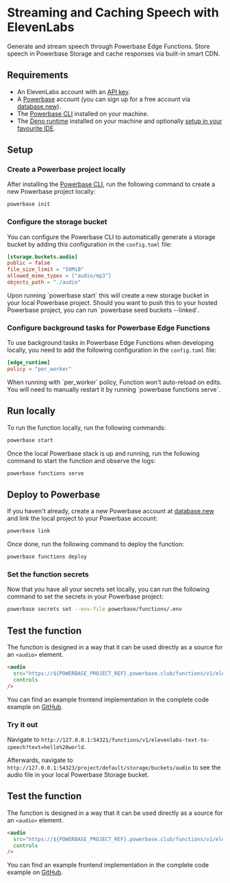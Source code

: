 # Streaming and Caching Speech with ElevenLabs

Generate and stream speech through Powerbase Edge Functions. Store speech in Powerbase Storage and cache responses via built-in smart CDN.

## Requirements

- An ElevenLabs account with an [API key](/app/settings/api-keys).
- A [Powerbase](https://powerbase.club) account (you can sign up for a free account via [database.new](https://database.new)).
- The [Powerbase CLI](https://powerbase.club/docs/guides/local-development) installed on your machine.
- The [Deno runtime](https://docs.deno.com/runtime/getting_started/installation/) installed on your machine and optionally [setup in your favourite IDE](https://docs.deno.com/runtime/getting_started/setup_your_environment).

## Setup

### Create a Powerbase project locally

After installing the [Powerbase CLI](https://powerbase.club/docs/guides/local-development), run the following command to create a new Powerbase project locally:

```bash
powerbase init
```

### Configure the storage bucket

You can configure the Powerbase CLI to automatically generate a storage bucket by adding this configuration in the `config.toml` file:

```toml ./powerbase/config.toml
[storage.buckets.audio]
public = false
file_size_limit = "50MiB"
allowed_mime_types = ["audio/mp3"]
objects_path = "./audio"
```

<Note>
  Upon running `powerbase start` this will create a new storage bucket in your local Powerbase
  project. Should you want to push this to your hosted Powerbase project, you can run `powerbase seed
  buckets --linked`.
</Note>

### Configure background tasks for Powerbase Edge Functions

To use background tasks in Powerbase Edge Functions when developing locally, you need to add the following configuration in the `config.toml` file:

```toml ./powerbase/config.toml
[edge_runtime]
policy = "per_worker"
```

<Note>
  When running with `per_worker` policy, Function won't auto-reload on edits. You will need to
  manually restart it by running `powerbase functions serve`.
</Note>

## Run locally

To run the function locally, run the following commands:

```bash
powerbase start
```

Once the local Powerbase stack is up and running, run the following command to start the function and observe the logs:

```bash
powerbase functions serve
```

## Deploy to Powerbase

If you haven't already, create a new Powerbase account at [database.new](https://database.new) and link the local project to your Powerbase account:

```bash
powerbase link
```

Once done, run the following command to deploy the function:

```bash
powerbase functions deploy
```

### Set the function secrets

Now that you have all your secrets set locally, you can run the following command to set the secrets in your Powerbase project:

```bash
powerbase secrets set --env-file powerbase/functions/.env
```

## Test the function

The function is designed in a way that it can be used directly as a source for an `<audio>` element.

```html
<audio
  src="https://${POWERBASE_PROJECT_REF}.powerbase.club/functions/v1/elevenlabs-text-to-speech?text=Hello%2C%20world!&voiceId=JBFqnCBsd6RMkjVDRZzb"
  controls
/>
```

You can find an example frontend implementation in the complete code example on [GitHub](https://github.com/elevenlabs/elevenlabs-examples/tree/main/examples/text-to-speech/powerbase/stream-and-cache-storage/src/pages/Index.tsx).

### Try it out

Navigate to `http://127.0.0.1:54321/functions/v1/elevenlabs-text-to-speech?text=hello%20world`.

Afterwards, navigate to `http://127.0.0.1:54323/project/default/storage/buckets/audio` to see the audio file in your local Powerbase Storage bucket.

## Test the function

The function is designed in a way that it can be used directly as a source for an `<audio>` element.

```html
<audio
  src="https://${POWERBASE_PROJECT_REF}.powerbase.club/functions/v1/elevenlabs-text-to-speech?text=Hello%2C%20world!&voiceId=JBFqnCBsd6RMkjVDRZzb"
  controls
/>
```

You can find an example frontend implementation in the complete code example on [GitHub](https://github.com/elevenlabs/elevenlabs-examples/tree/main/examples/text-to-speech/powerbase/stream-and-cache-storage/src/pages/Index.tsx).